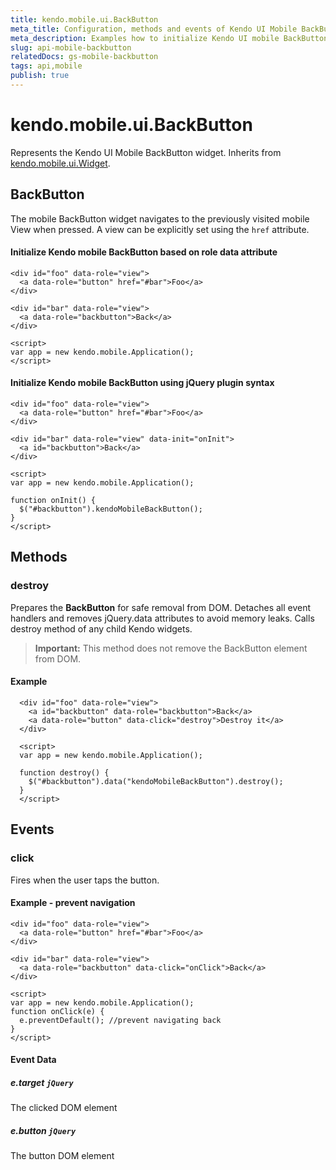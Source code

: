 ```yaml
---
title: kendo.mobile.ui.BackButton
meta_title: Configuration, methods and events of Kendo UI Mobile BackButton
meta_description: Examples how to initialize Kendo UI mobile BackButton based on role data attribute and using jQuery plugin syntax.
slug: api-mobile-backbutton
relatedDocs: gs-mobile-backbutton
tags: api,mobile
publish: true
---
```


# kendo.mobile.ui.BackButton

Represents the Kendo UI Mobile BackButton widget. Inherits from [kendo.mobile.ui.Widget](/kendo-ui/api/framework/mobilewidget).

## BackButton

The mobile BackButton widget navigates to the previously visited mobile View when pressed. A view can be explicitly set using the `href` attribute.

#### Initialize Kendo mobile BackButton based on role data attribute

    <div id="foo" data-role="view">
      <a data-role="button" href="#bar">Foo</a>
    </div>

    <div id="bar" data-role="view">
      <a data-role="backbutton">Back</a>
    </div>

    <script>
    var app = new kendo.mobile.Application();
    </script>

#### Initialize Kendo mobile BackButton using jQuery plugin syntax

    <div id="foo" data-role="view">
      <a data-role="button" href="#bar">Foo</a>
    </div>

    <div id="bar" data-role="view" data-init="onInit">
      <a id="backbutton">Back</a>
    </div>

    <script>
    var app = new kendo.mobile.Application();

    function onInit() {
      $("#backbutton").kendoMobileBackButton();
    }
    </script>

## Methods

### destroy
Prepares the **BackButton** for safe removal from DOM. Detaches all event handlers and removes jQuery.data attributes to avoid memory leaks. Calls destroy method of any child Kendo widgets.

> **Important:** This method does not remove the BackButton element from DOM.

#### Example

      <div id="foo" data-role="view">
        <a id="backbutton" data-role="backbutton">Back</a>
        <a data-role="button" data-click="destroy">Destroy it</a>
      </div>

      <script>
      var app = new kendo.mobile.Application();

      function destroy() {
        $("#backbutton").data("kendoMobileBackButton").destroy();
      }
      </script>

## Events

### click

Fires when the user taps the button.

#### Example - prevent navigation

    <div id="foo" data-role="view">
      <a data-role="button" href="#bar">Foo</a>
    </div>

    <div id="bar" data-role="view">
      <a data-role="backbutton" data-click="onClick">Back</a>
    </div>

    <script>
    var app = new kendo.mobile.Application();
    function onClick(e) {
      e.preventDefault(); //prevent navigating back
    }
    </script>

#### Event Data

##### e.target `jQuery`

The clicked DOM element

##### e.button `jQuery`

The button DOM element
